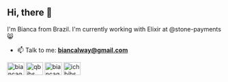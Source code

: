 ## Hi, there 👋
I'm Bianca from Brazil.
I'm currently working with Elixir at @stone-payments 😸

- 📫 Talk to me: **biancalway@gmail.com**
<p align="left">
<a href="https://linkedin.com/in/biancaguzenski" target="blank"><img align="center" src="https://cdn.jsdelivr.net/npm/simple-icons@3.0.1/icons/linkedin.svg" alt="biancaguzenski" height="30" width="40" /></a>
<a href="https://instagram.com/qbibs" target="blank"><img align="center" src="https://cdn.jsdelivr.net/npm/simple-icons@3.0.1/icons/instagram.svg" alt="qbibs" height="30" width="40" /></a>
  <a href="https://dev.to/biancaguzenski" target="blank"><img align="center" src="https://cdn.jsdelivr.net/npm/simple-icons@3.0.1/icons/dev-dot-to.svg" alt="biancaguzenski" height="30" width="40" /></a>
<a href="https://twitter.com/ichbibs" target="blank"><img align="center" src="https://cdn.jsdelivr.net/npm/simple-icons@3.0.1/icons/twitter.svg" alt="ichbibs" height="30" width="40" /></a>
</p>

